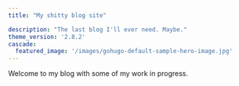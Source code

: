 ```yaml
---
title: "My shitty blog site"

description: "The last blog I'll ever need. Maybe."
theme_version: '2.8.2'
cascade:
  featured_image: '/images/gohugo-default-sample-hero-image.jpg'
---
```

Welcome to my blog with some of my work in progress.
